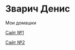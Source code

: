 # Зварич Денис

Мои домашки

[Сайт №1](https://zvaruch.github.io/Site/ "Мой первый сайт!")

[Сайт №2](https://zvaruch.github.io/Site2/ "Мой первый сайт!")
